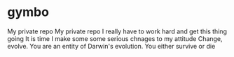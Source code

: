 # gymbo
My private repo
My private repo I really have to work hard and get this thing going 
It is time I make some some serious chnages to my attitude Change, evolve. 
You are an entity of Darwin's evolution. You either survive or die

